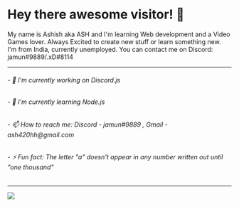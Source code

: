 ### <h1>Hey there awesome visitor! 👋</h1>

 My name is Ashish aka ASH and I'm learning Web development and a Video Games lover. Always Excited to create new stuff or learn something new. I'm from India, currently unemployed. You can contact me on Discord: jamun#9889/.xD#8114
<hr>
<h6>- 🔭 I’m currently working on Discord.js</h6>
<h6>- 🌱 I’m currently learning Node.js</h6>
<h6>- 📫 How to reach me: Discord - jamun#9889 , Gmail - ash420hh@gmail.com</h6>
<h6>- ⚡ Fun fact: The letter "a" doesn't appear in any number written out until "one thousand"</h6>
<hr>
<img src='https://github-readme-stats.vercel.app/api?username=Ash-6576&&show_icons=true&title_color=ffffff&icon_color=bb2acf&text_color=daf7dc&bg_color=151515'>
